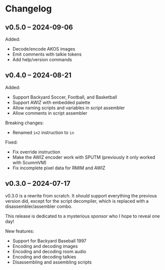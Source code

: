 # Changelog

## v0.5.0 – 2024-09-06

Added:

- Decode/encode AKOS images
- Emit comments with talkie tokens
- Add help/version commands

## v0.4.0 – 2024-08-21

Added:

- Support Backyard Soccer, Football, and Basketball
- Support AWIZ with embedded palette
- Allow naming scripts and variables in script assembler
- Allow comments in script assembler

Breaking changes:

- Renamed `in2` instruction to `in`

Fixed:

- Fix override instruction
- Make the AWIZ encoder work with SPUTM (previously it only worked with ScummVM)
- Fix incomplete pixel data for RMIM and AWIZ

## v0.3.0 – 2024-07-17

v0.3.0 is a rewrite from scratch. It _should_ support everything the previous version did, except for the script decompiler, which is replaced with a disassembler/assembler combo.

This release is dedicated to a mysterious sponsor who I hope to reveal one day!

New features:

- Support for Backyard Baseball 1997
- Encoding and decoding images
- Encoding and decoding room audio
- Encoding and decoding talkies
- Disassembling and assembling scripts
